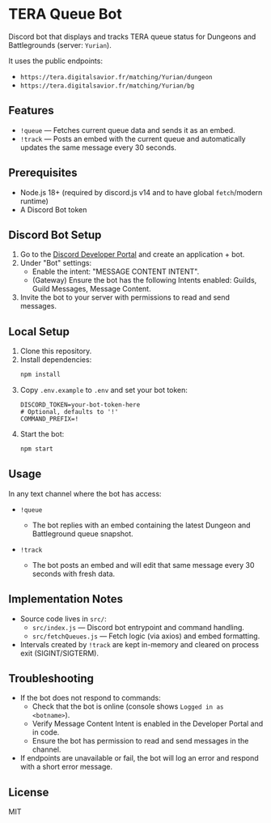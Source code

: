 # TERA Queue Bot
Discord bot that displays and tracks TERA queue status for Dungeons and Battlegrounds (server: `Yurian`).

It uses the public endpoints:
- `https://tera.digitalsavior.fr/matching/Yurian/dungeon`
- `https://tera.digitalsavior.fr/matching/Yurian/bg`

## Features
- `!queue` — Fetches current queue data and sends it as an embed.
- `!track` — Posts an embed with the current queue and automatically updates the same message every 30 seconds.

## Prerequisites
- Node.js 18+ (required by discord.js v14 and to have global `fetch`/modern runtime)
- A Discord Bot token

## Discord Bot Setup
1. Go to the [Discord Developer Portal](https://discord.com/developers/applications) and create an application + bot.
2. Under "Bot" settings:
   - Enable the intent: "MESSAGE CONTENT INTENT".
   - (Gateway) Ensure the bot has the following Intents enabled: Guilds, Guild Messages, Message Content.
3. Invite the bot to your server with permissions to read and send messages.

## Local Setup
1. Clone this repository.
2. Install dependencies:
   ```bash
   npm install
   ```
3. Copy `.env.example` to `.env` and set your bot token:
   ```env
   DISCORD_TOKEN=your-bot-token-here
   # Optional, defaults to '!'
   COMMAND_PREFIX=!
   ```
4. Start the bot:
   ```bash
   npm start
   ```

## Usage
In any text channel where the bot has access:

- `!queue`
  - The bot replies with an embed containing the latest Dungeon and Battleground queue snapshot.

- `!track`
  - The bot posts an embed and will edit that same message every 30 seconds with fresh data.

## Implementation Notes
- Source code lives in `src/`:
  - `src/index.js` — Discord bot entrypoint and command handling.
  - `src/fetchQueues.js` — Fetch logic (via axios) and embed formatting.
- Intervals created by `!track` are kept in-memory and cleared on process exit (SIGINT/SIGTERM).

## Troubleshooting
- If the bot does not respond to commands:
  - Check that the bot is online (console shows `Logged in as <botname>`).
  - Verify Message Content Intent is enabled in the Developer Portal and in code.
  - Ensure the bot has permission to read and send messages in the channel.
- If endpoints are unavailable or fail, the bot will log an error and respond with a short error message.

## License
MIT
